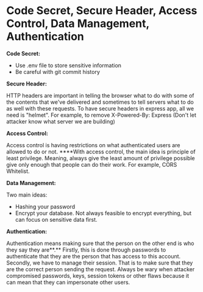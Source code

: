 # Code Secret, Secure Header, Access Control, Data Management, Authentication

**Code Secret:**

* Use .env file to store sensitive information 
* Be careful with git commit history

**Secure Header:**

HTTP headers are important in telling the browser what to do with some of the contents that we've delivered and sometimes to tell servers what to do as well with these requests. To have secure headers in express app, all we need is "helmet". For example, to remove X-Powered-By: Express \(Don't let attacker know what server we are building\)

**Access Control:**

Access control is having restrictions on what authenticated users are allowed to do or not. ****With access control, the main idea is principle of least privilege. Meaning, always give the least amount of privilege possible give only enough that people can do their work. For example, CORS Whitelist.

**Data Management:**

Two main ideas: 

* Hashing your password
* Encrypt your database. Not always feasible to encrypt everything, but can focus on sensitive data first.

**Authentication:**

Authentication means making sure that the person on the other end is who they say they are**.** Firstly, this is done through passwords to authenticate that they are the person that has access to this account. Secondly, we have to manage their session. That is to make sure that they are the correct person sending the request. Always be wary when attacker compromised passwords, keys, session tokens or other flaws because it can mean that they can impersonate other users.

